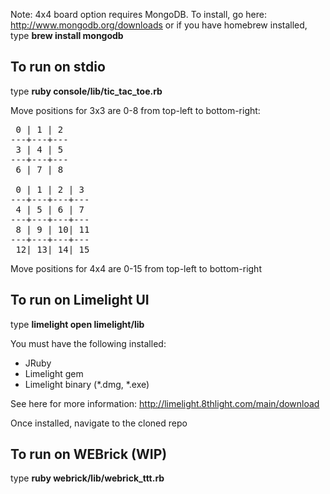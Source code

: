 Note: 4x4 board option requires MongoDB.  To install, go here: http://www.mongodb.org/downloads or
if you have homebrew installed, type **brew install mongodb**

To run on stdio
---------------

type **ruby console/lib/tic_tac_toe.rb**

Move positions for 3x3 are 0-8 from top-left to bottom-right:

<pre>
 0 | 1 | 2
---+---+---
 3 | 4 | 5
---+---+---
 6 | 7 | 8

 0 | 1 | 2 | 3
---+---+---+---
 4 | 5 | 6 | 7
---+---+---+---
 8 | 9 | 10| 11
---+---+---+---
 12| 13| 14| 15
</pre>

Move positions for 4x4 are 0-15 from top-left to bottom-right

To run on Limelight UI
----------------------

type **limelight open limelight/lib**

You must have the following installed:

* JRuby
* Limelight gem
* Limelight binary (*.dmg, *.exe)

See here for more information: http://limelight.8thlight.com/main/download

Once installed, navigate to the cloned repo

To run on WEBrick (WIP)
-----------------------

type **ruby webrick/lib/webrick_ttt.rb**
